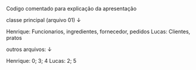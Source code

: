 Codigo comentado para explicação da apresentação

classe principal (arquivo 01) ↓

Henrique: Funcionarios, ingredientes, fornecedor, pedidos
Lucas: Clientes, pratos

outros arquivos: ↓

Henrique: 0; 3; 4
Lucas: 2; 5
